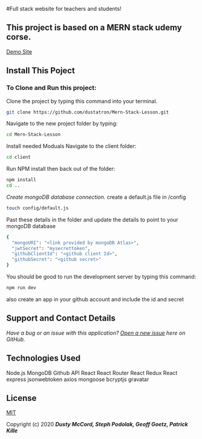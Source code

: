 #Full stack website for teachers and students!

## This project is based on a MERN stack udemy corse.



[Demo Site](https://glacial-crag-59415.herokuapp.com/)


## Install This Poject

### To Clone and Run this project:

Clone the project by typing this command into your terminal.

```sh
git clone https://github.com/dustatron/Mern-Stack-Lesson.git
```

Navigate to the new project folder by typing:

```sh
cd Mern-Stack-Lesson
```

Install needed Moduals
Navigate to the client folder:

```sh
cd client
```

Run NPM install then back out of the folder:

```sh
npm install
cd ..
```

_Create mongoDB database connection._
create a default.js file in /config

```sh
touch config/default.js
```

Past these details in the folder and update the details to point to your mongoDB database

```sh
{
  "mongoURI": "<link provided by mongoDB Atlas>",
  "jwtSecret": "mysecrettoken",
  "githubClientId": "<github client Id>",
  "githubSecret": "<github secret>"
}

```

You should be good to run the development server by typing this command:

```sh
npm run dev
```

also create an app in your github account and include the id and secret

## Support and Contact Details

_Have a bug or an issue with this application? [Open a new issue](https://github.com/PRKille/ReactAnimalShelter/issues) here on GitHub._

## Technologies Used

Node.js
MongoDB
Github API
React
React Router
React Redux
React
express
jsonwebtoken
axios
mongoose
bcryptjs
gravatar

## License

[MIT](https://choosealicense.com/licenses/mit/)

Copyright (c) 2020 **_Dusty McCord, Steph Podolak, Geoff Goetz, Patrick Kille_**
